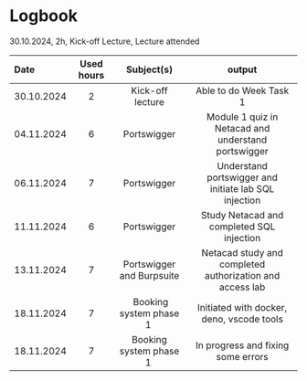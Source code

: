 # Logbook

30.10.2024, 2h, Kick-off Lecture, Lecture attended

| Date  | Used hours | Subject(s) |  output |
| :---         |     :---:      |     :---:      |     :---:      |
| 30.10.2024 | 2 | Kick-off lecture  | Able to do Week Task 1 |
| 04.11.2024 | 6 | Portswigger  | Module 1 quiz in Netacad and understand portswigger |
| 06.11.2024 | 7 | Portswigger  | Understand portswigger and initiate lab SQL injection|
| 11.11.2024 | 6 | Portswigger  | Study Netacad and completed SQL injection |
| 13.11.2024 | 7 | Portswigger and Burpsuite | Netacad study and completed authorization and access lab|
| 18.11.2024 | 7 | Booking system phase 1 |Initiated with docker, deno, vscode tools|
| 18.11.2024 | 7 | Booking system phase 1 |In progress and fixing some errors|







